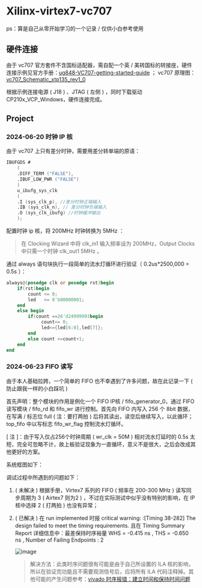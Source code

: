 # Xilinx-virtex7-vc707
ps：算是自己从零开始学习的一个记录 / 仅供小白参考使用

## 硬件连接
由于 vc707 官方套件不含国标适配器，需自配一个英 / 美转国标的转接座，硬件连接示例见官方手册：[ug848-VC707-getting-started-guide](https://docs.amd.com/v/u/en-US/ug848-VC707-getting-started-guide) ； vc707 原理图：[vc707_Schematic_xtp135_rev1_0](https://github.com/Raynaril/Xilinx-virtex7-VC707/blob/main/info/vc707_Schematic_xtp135_rev1_0.pdf)

根据示例连接电源 ( J18 ) 、JTAG ( 左侧 ) ，同时下载驱动 CP210x_VCP_Windows，硬件连接完成。

## Project
### 2024-06-20 时钟 IP 核 
 由于 vc707 上只有差分时钟，需要用差分转单端的原语：
```Verilog
IBUFGDS #
    (
    .DIFF_TERM ("FALSE"),
    .IBUF_LOW_PWR ("FALSE")
    )
    u_ibufg_sys_clk
    (
    .I (sys_clk_p), //差分时钟正端输入
    .IB (sys_clk_n), // 差分时钟负端输入
    .O (sys_clk_ibufg) //时钟缓冲输出
    );
```
配置时钟 ip 核，将 200MHz 时钟转换为 5MHz ：

>在 Clocking Wizard 中将 clk_in1 输入频率设为 200MHz，Output Clocks 中只需一个时钟 clk_out1 5MHz 。

通过 always 语句块执行一段简单的流水灯循环进行验证（ 0.2us*2500,000 = 0.5s ）：
```Verilog
always@(posedge clk or posedge rst)begin
    if(rst)begin
        count <= 0;
        led   <= 8'b00000001;
    end
    else begin 
        if(count ==26'd2499999)begin
             count<= 0;
             led<={led[6:0],led[7]};
        end
        else count <=count+1;
    end
end
```
### 2024-06-23 FIFO 读写
 由于本人基础拉跨，一个简单的 FIFO 也不幸遇到了许多问题，故在此记录一下 ( 防止跟我一样的小白踩坑 )

 首先声明：整个模块的作用是例化一个 FIFO IP核 / fifo_generator_0，通过 FIFO 读写模块 / fifo_rd 和 fifo_wr 进行控制。首先向 FIFO 内写入 256 个 8bit 数据，在写满 / 标志位 full ( 注：要打两拍 ) 后将其读出，读空后继续写入，以此循环；top_fifo 中以写标志 fifo_wr_flag 控制流水灯循环。
 
 [ 注 ]：由于写入仅占256个时钟周期 ( wr_clk = 50M ) 相对流水灯延时的 0.5s 太短，完全可忽略不计，故上板验证现象为一直循环，意义不是很大，之后会改成其他更好的方案。

 系统框图如下：

 调试过程中所遇到的问题如下：

 1. ( 未解决 ) 根据手册，Virtex7 系列的 FIFO ( 频率在 200-300 MHz ) 读写同步周期为 3 ( Airtex7 则为2 ) ，不过在实际测试中似乎没有特别的影响，在 IP 核中选择 2 ( 打两拍 ) 也没有异常；
 
 2. ( 已解决 ) 在 run implemented 时报 critical warning: :[Timing 38-282] The design failed to meet the timing requirements. 且在 Timing Summary Report 详细信息中：最差保持时序裕量 WHS = -0.415 ns , THS = -0.650 ns , Number of Failing Endpoints : 2 

    ![image](https://github.com/Raynaril/Xilinx-virtex7-vc707/assets/67402948/24c41e76-d27a-45be-af6c-b135e90587cc)

    >解决方法：此类时序问题很有可能是由于自己所设置的 ILA 核的影响，所以在验证完功能且不需要观测信号后，应将所有 ILA 代码注释掉。其他可能的产生问题参考：[vivado 时序报错：建立时间和保持时间问题](https://blog.csdn.net/qq_38374491/article/details/117392772)


    

